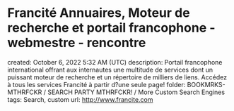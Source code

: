 # Francité Annuaires, Moteur de recherche et portail francophone - webmestre - rencontre

created: October 6, 2022 5:32 AM (UTC)
description: Portail francophone international offrant aux internautes une multitude de services dont un puissant moteur de recherche et un répertoire de milliers de liens. Accédez à tous les services Francité à partir d?une seule page!
folder: BOOKMRKS-MTHRFCKR / SEARCH PARTY MTHRFCKR! / More Custom Search Engines
tags: Search, custom
url: http://www.francite.com